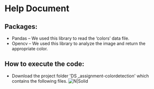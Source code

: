# Help Document
## Packages:
*	Pandas – We used this library to read the ‘colors’ data file. 
*	Opencv – We used this library to analyze the image and return the appropriate color.

## How to execute the code:
*	Download the project folder 'DS _assignment-colordetection' which contains the following files.
![N|Solid](https://media.discordapp.net/attachments/880161114271387729/917108724928217128/Capture.PNG)
